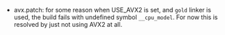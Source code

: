 * avx.patch: for some reason when USE_AVX2 is set, and `gold` linker is used,
  the build fails with undefined symbol `__cpu_model`.  For now this is resolved
  by just not using AVX2 at all.
